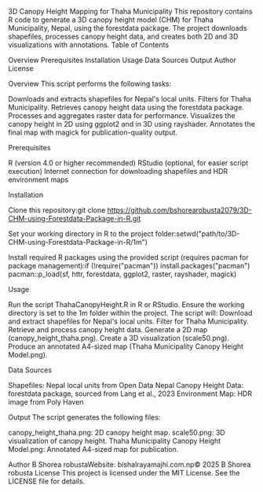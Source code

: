 3D Canopy Height Mapping for Thaha Municipality
This repository contains R code to generate a 3D canopy height model (CHM) for Thaha Municipality, Nepal, using the forestdata package. The project downloads shapefiles, processes canopy height data, and creates both 2D and 3D visualizations with annotations.
Table of Contents

Overview
Prerequisites
Installation
Usage
Data Sources
Output
Author
License

Overview
This script performs the following tasks:

Downloads and extracts shapefiles for Nepal's local units.
Filters for Thaha Municipality.
Retrieves canopy height data using the forestdata package.
Processes and aggregates raster data for performance.
Visualizes the canopy height in 2D using ggplot2 and in 3D using rayshader.
Annotates the final map with magick for publication-quality output.

Prerequisites

R (version 4.0 or higher recommended)
RStudio (optional, for easier script execution)
Internet connection for downloading shapefiles and HDR environment maps

Installation

Clone this repository:git clone https://github.com/bshorearobusta2079/3D-CHM-using-Forestdata-Package-in-R.git


Set your working directory in R to the project folder:setwd("path/to/3D-CHM-using-Forestdata-Package-in-R/1m")


Install required R packages using the provided script (requires pacman for package management):if (!require("pacman")) install.packages("pacman")
pacman::p_load(sf, httr, forestdata, ggplot2, raster, rayshader, magick)



Usage

Run the script ThahaCanopyHeight.R in R or RStudio.
Ensure the working directory is set to the 1m folder within the project.
The script will:
Download and extract shapefiles for Nepal's local units.
Filter for Thaha Municipality.
Retrieve and process canopy height data.
Generate a 2D map (canopy_height_thaha.png).
Create a 3D visualization (scale50.png).
Produce an annotated A4-sized map (Thaha Municipality Canopy Height Model.png).



Data Sources

Shapefiles: Nepal local units from Open Data Nepal
Canopy Height Data: forestdata package, sourced from Lang et al., 2023
Environment Map: HDR image from Poly Haven

Output
The script generates the following files:

canopy_height_thaha.png: 2D canopy height map.
scale50.png: 3D visualization of canopy height.
Thaha Municipality Canopy Height Model.png: Annotated A4-sized map for publication.

Author
B Shorea robustaWebsite: bishalrayamajhi.com.np© 2025 B Shorea robusta
License
This project is licensed under the MIT License. See the LICENSE file for details.
